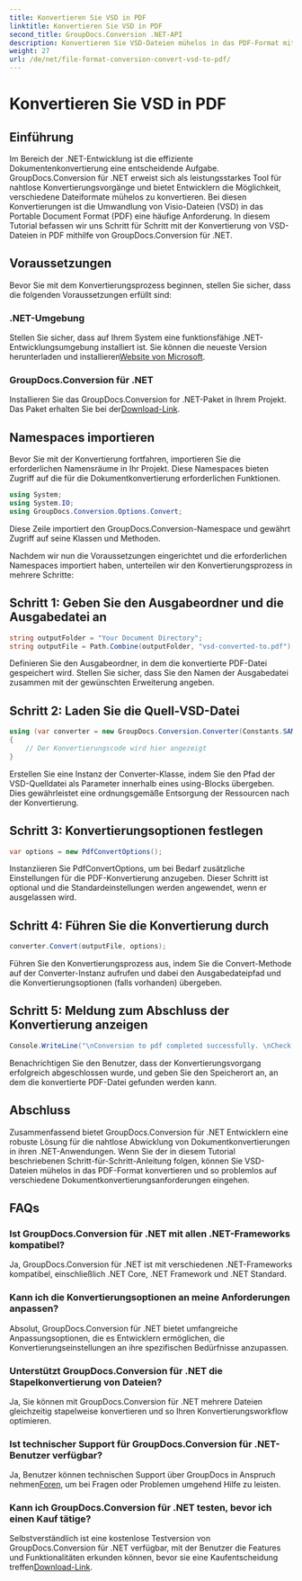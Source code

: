 ```yaml
---
title: Konvertieren Sie VSD in PDF
linktitle: Konvertieren Sie VSD in PDF
second_title: GroupDocs.Conversion .NET-API
description: Konvertieren Sie VSD-Dateien mühelos in das PDF-Format mit GroupDocs.Conversion für .NET. Befolgen Sie unsere Schritt-für-Schritt-Anleitung für eine nahtlose Dokumentenkonvertierung.
weight: 27
url: /de/net/file-format-conversion-convert-vsd-to-pdf/
---
```


# Konvertieren Sie VSD in PDF

## Einführung
Im Bereich der .NET-Entwicklung ist die effiziente Dokumentenkonvertierung eine entscheidende Aufgabe. GroupDocs.Conversion für .NET erweist sich als leistungsstarkes Tool für nahtlose Konvertierungsvorgänge und bietet Entwicklern die Möglichkeit, verschiedene Dateiformate mühelos zu konvertieren. Bei diesen Konvertierungen ist die Umwandlung von Visio-Dateien (VSD) in das Portable Document Format (PDF) eine häufige Anforderung. In diesem Tutorial befassen wir uns Schritt für Schritt mit der Konvertierung von VSD-Dateien in PDF mithilfe von GroupDocs.Conversion für .NET.
## Voraussetzungen
Bevor Sie mit dem Konvertierungsprozess beginnen, stellen Sie sicher, dass die folgenden Voraussetzungen erfüllt sind:
### .NET-Umgebung
 Stellen Sie sicher, dass auf Ihrem System eine funktionsfähige .NET-Entwicklungsumgebung installiert ist. Sie können die neueste Version herunterladen und installieren[Website von Microsoft](https://dotnet.microsoft.com/download).
### GroupDocs.Conversion für .NET
 Installieren Sie das GroupDocs.Conversion for .NET-Paket in Ihrem Projekt. Das Paket erhalten Sie bei der[Download-Link](https://releases.groupdocs.com/conversion/net/).

## Namespaces importieren
Bevor Sie mit der Konvertierung fortfahren, importieren Sie die erforderlichen Namensräume in Ihr Projekt. Diese Namespaces bieten Zugriff auf die für die Dokumentkonvertierung erforderlichen Funktionen.

```csharp
using System;
using System.IO;
using GroupDocs.Conversion.Options.Convert;
```
Diese Zeile importiert den GroupDocs.Conversion-Namespace und gewährt Zugriff auf seine Klassen und Methoden.

Nachdem wir nun die Voraussetzungen eingerichtet und die erforderlichen Namespaces importiert haben, unterteilen wir den Konvertierungsprozess in mehrere Schritte:
## Schritt 1: Geben Sie den Ausgabeordner und die Ausgabedatei an
```csharp
string outputFolder = "Your Document Directory";
string outputFile = Path.Combine(outputFolder, "vsd-converted-to.pdf");
```
Definieren Sie den Ausgabeordner, in dem die konvertierte PDF-Datei gespeichert wird. Stellen Sie sicher, dass Sie den Namen der Ausgabedatei zusammen mit der gewünschten Erweiterung angeben.
## Schritt 2: Laden Sie die Quell-VSD-Datei
```csharp
using (var converter = new GroupDocs.Conversion.Converter(Constants.SAMPLE_VSD))
{
    // Der Konvertierungscode wird hier angezeigt
}
```
Erstellen Sie eine Instanz der Converter-Klasse, indem Sie den Pfad der VSD-Quelldatei als Parameter innerhalb eines using-Blocks übergeben. Dies gewährleistet eine ordnungsgemäße Entsorgung der Ressourcen nach der Konvertierung.
## Schritt 3: Konvertierungsoptionen festlegen
```csharp
var options = new PdfConvertOptions();
```
Instanziieren Sie PdfConvertOptions, um bei Bedarf zusätzliche Einstellungen für die PDF-Konvertierung anzugeben. Dieser Schritt ist optional und die Standardeinstellungen werden angewendet, wenn er ausgelassen wird.
## Schritt 4: Führen Sie die Konvertierung durch
```csharp
converter.Convert(outputFile, options);
```
Führen Sie den Konvertierungsprozess aus, indem Sie die Convert-Methode auf der Converter-Instanz aufrufen und dabei den Ausgabedateipfad und die Konvertierungsoptionen (falls vorhanden) übergeben.
## Schritt 5: Meldung zum Abschluss der Konvertierung anzeigen
```csharp
Console.WriteLine("\nConversion to pdf completed successfully. \nCheck output in {0}", outputFolder);
```
Benachrichtigen Sie den Benutzer, dass der Konvertierungsvorgang erfolgreich abgeschlossen wurde, und geben Sie den Speicherort an, an dem die konvertierte PDF-Datei gefunden werden kann.

## Abschluss
Zusammenfassend bietet GroupDocs.Conversion für .NET Entwicklern eine robuste Lösung für die nahtlose Abwicklung von Dokumentkonvertierungen in ihren .NET-Anwendungen. Wenn Sie der in diesem Tutorial beschriebenen Schritt-für-Schritt-Anleitung folgen, können Sie VSD-Dateien mühelos in das PDF-Format konvertieren und so problemlos auf verschiedene Dokumentkonvertierungsanforderungen eingehen.
## FAQs
### Ist GroupDocs.Conversion für .NET mit allen .NET-Frameworks kompatibel?
Ja, GroupDocs.Conversion für .NET ist mit verschiedenen .NET-Frameworks kompatibel, einschließlich .NET Core, .NET Framework und .NET Standard.
### Kann ich die Konvertierungsoptionen an meine Anforderungen anpassen?
Absolut, GroupDocs.Conversion für .NET bietet umfangreiche Anpassungsoptionen, die es Entwicklern ermöglichen, die Konvertierungseinstellungen an ihre spezifischen Bedürfnisse anzupassen.
### Unterstützt GroupDocs.Conversion für .NET die Stapelkonvertierung von Dateien?
Ja, Sie können mit GroupDocs.Conversion für .NET mehrere Dateien gleichzeitig stapelweise konvertieren und so Ihren Konvertierungsworkflow optimieren.
### Ist technischer Support für GroupDocs.Conversion für .NET-Benutzer verfügbar?
 Ja, Benutzer können technischen Support über GroupDocs in Anspruch nehmen[Foren](https://forum.groupdocs.com/c/conversion/11), um bei Fragen oder Problemen umgehend Hilfe zu leisten.
### Kann ich GroupDocs.Conversion für .NET testen, bevor ich einen Kauf tätige?
 Selbstverständlich ist eine kostenlose Testversion von GroupDocs.Conversion für .NET verfügbar, mit der Benutzer die Features und Funktionalitäten erkunden können, bevor sie eine Kaufentscheidung treffen[Download-Link](https://releases.groupdocs.com/).